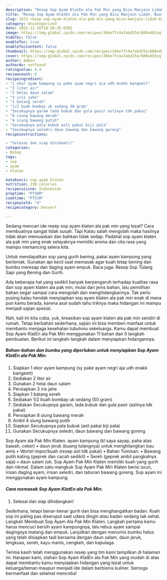 ```yaml
---
description: "Resep Sop Ayam KlatEn ala Pak Min yang Bisa Manjain Lidah, Buat Buka Puasa Lezat"
title: "Resep Sop Ayam KlatEn ala Pak Min yang Bisa Manjain Lidah, Buat Buka Puasa Lezat"
slug: 1472-resep-sop-ayam-klaten-ala-pak-min-yang-bisa-manjain-lidah-buat-buka-puasa-lezat
category: Uncategorized
date: 2022-12-16T18:38:35.030Z
image: https://img-global.cpcdn.com/recipes/26be77c4a7abd254/680x482cq70/sop-ayam-klaten-ala-pak-min-foto-resep-utama.jpg
hideToc: false
enableToc: true
enableTocContent: false
thumbnail: https://img-global.cpcdn.com/recipes/26be77c4a7abd254/680x482cq70/sop-ayam-klaten-ala-pak-min-foto-resep-utama.jpg
cover: https://img-global.cpcdn.com/recipes/26be77c4a7abd254/680x482cq70/sop-ayam-klaten-ala-pak-min-foto-resep-utama.jpg
author: Admin
authorAv: notfound
ratingvalue: 4.4
reviewcount: 6
recipeingredient:
- "1 ekor ayam kampung sy pake ayam negri aja udh enakk bangeett"
- "2 liter air"
- "2 helai daun salam"
- "3 iris jahe"
- "1 batang sereh"
- "1/2 buah bombay uk sedang 50 gram"
- "Secukupnya garam lada bubuk dan gula pasir aslinya tdk pakai"
- "8 siung bawang merah"
- "4 siung bawang putih"
- "Secukupnya pala bubuk asli pakai biji pala"
- "Secukupnya seledri daun bawang dan bawang goreng"
recipeinstructions:

- "Selesai dan siap dinikmati!"
categories:
- Resep
tags:
- sop
- ayam
- klaten

katakunci: sop ayam klaten 
nutrition: 236 calories
recipecuisine: Indonesian
preptime: "PT36M"
cooktime: "PT51M"
recipeyield: "4"
recipecategory: Dessert

---
```



Sedang mencari ide resep sop ayam klaten ala pak min yang lezat? Cara membuatnya sangat tidak susah. Tapi Kalau salah mengolah maka hasilnya tidak akan memuaskan dan bahkan tidak sedap. Padahal sop ayam klaten ala pak min yang enak selayaknya memiliki aroma dan cita rasa yang mampu memancing selera kita.


Untuk mendapatkan sop yang gurih bening, pakai ayam kampung yang berlemak. Gunakan api kecil saat memasak agar kuah tetap bening dan bumbu meresap dan daging ayam empuk. Baca juga: Resep Sop Tulang Sapi yang Bening dan Gurih.

Ada beberapa hal yang sedikit banyak berpengaruh terhadap kualitas rasa dari sop ayam klaten ala pak min, mulai dari jenis bahan, lalu pemilihan bahan segar sampai cara mengolah dan menghidangkannya. Tak perlu pusing kalau hendak menyiapkan sop ayam klaten ala pak min enak di mana pun kamu berada, karena asal sudah tahu triknya maka hidangan ini mampu menjadi sajian spesial.


Nah, kali ini kita coba, yuk, kreasikan sop ayam klaten ala pak min sendiri di rumah. Tetap berbahan sederhana, sajian ini bisa memberi manfaat untuk membantu menjaga kesehatan tubuhmu sekeluarga. Kamu dapat membuat Sop Ayam KlatEn ala Pak Min menggunakan 11 bahan dan 0 langkah pembuatan. Berikut ini langkah-langkah dalam menyiapkan hidangannya.

<!--inarticleads1-->

##### Bahan-bahan dan bumbu yang diperlukan untuk menyiapkan Sop Ayam KlatEn ala Pak Min:

1. Siapkan 1 ekor ayam kampung (sy pake ayam negri aja udh enakk bangeett)
1. Sediakan 2 liter air
1. Gunakan 2 helai daun salam
1. Persiapkan 3 iris jahe
1. Siapkan 1 batang sereh
1. Sediakan 1/2 buah bombay uk sedang (50 gram)
1. Sediakan Secukupnya garam, lada bubuk dan gula pasir (aslinya tdk pakai)
1. Persiapkan 8 siung bawang merah
1. Ambil 4 siung bawang putih
1. Siapkan Secukupnya pala bubuk (asli pakai biji pala)
1. Gunakan Secukupnya seledri, daun bawang dan bawang goreng


Sop Ayam ala Pak Min Klaten. ayam kampung (kl saya sayap, paha atas bawah, ceker) • daun jeruk (buang tulangnya) untuk menghilangkan bau amis • Wortel impor/buah (resep asli tdk pakai) • Bahan Tumisan: • Bawang putih kating (geprek dan cacah sedikit) • Sereh (geprek ambil pangkalnya saja) • daun salam (uk. Sup Ayam Pak Min Klaten memiliki kuah yang gurih dan nikmat. Dalam satu mangkuk Sup Ayam Pak Min Klaten berisi soun, irisan daging ayam, irisan seledri, dan taburan bawang goreng. Sup ayam ini menggunakan ayam kampung. 

<!--inarticleads2-->

##### Cara memasak Sop Ayam KlatEn ala Pak Min:


1. Selesai dan siap dihidangkan!

Sederhana, tetapi benar-benar gurih dan bisa menghangatkan badan. Kuah sop ini paling pas diseruput saat udara dingin atau badan sedang tak sehat. Langkah Membuat Sop Ayam Ala Pak Min Klaten. Langkah pertama kamu harus mencuci bersih ayam kampungnya, lalu rebus ayam sampai dagingnya matang dan empuk. Lanjutkan dengan menumis bumbu halus yang telah disiapkan tadi bersama dengan daun salam, daun jeruk, lengkuas, sereh, kayu manis, cengkeh, dan kapulaga. 

Terima kasih telah menggunakan resep yang tim kami tampilkan di halaman ini. Harapan kami, olahan Sop Ayam KlatEn ala Pak Min yang mudah di atas dapat membantu kamu menyiapkan hidangan yang lezat untuk keluarga/teman maupun menjadi ide dalam berbisnis kuliner. Semoga bermanfaat dan selamat mencoba!
